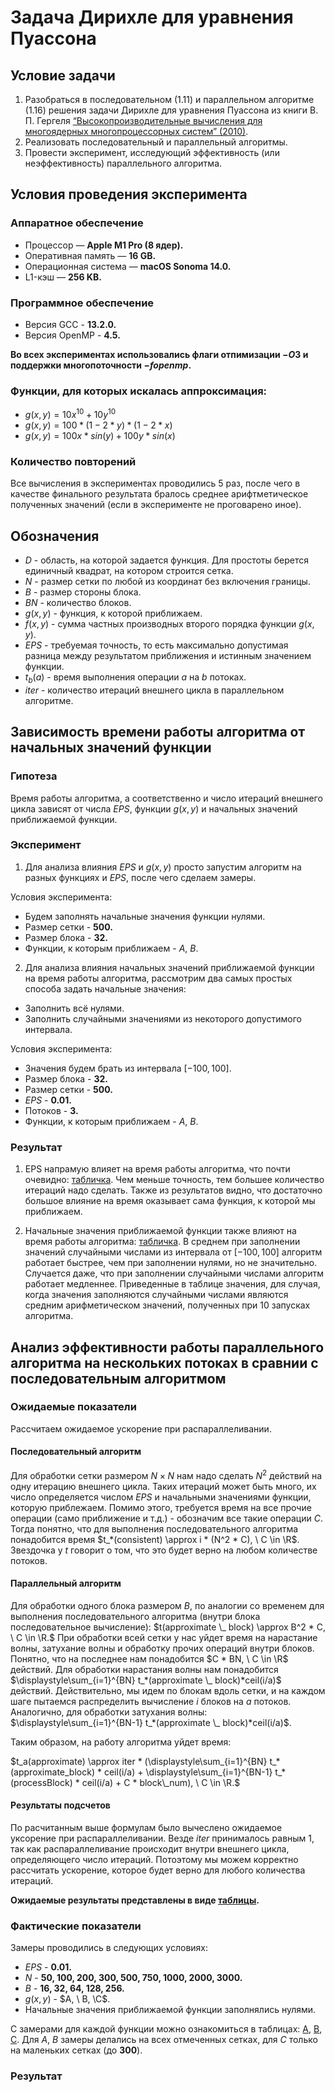 # Задача Дирихле для уравнения Пуассона

## Условие задачи

1. Разобраться в последовательном (1.11) и параллельном алгоритме (1.16) решения задачи Дирихле для уравнения Пуассона из книги В. П. Гергеля
   [“Высокопроизводительные вычисления для
   многоядерных многопроцессорных систем” (2010)](https://github.com/artjomjuferov/university/blob/master/Beljakova/Гергель%20В.П.%20Высокопроизводительные%20вычисления%20для%20многоядерных%20многопроцессорных%20систем%20(2010).pdf).
2. Реализовать последовательный и параллельный алгоритмы.
3. Провести эксперимент, исследующий эффективность (или неэффективность) параллельного алгоритма.

## Условия проведения эксперимента
### Аппаратное обеспечение
- Процессор — **Apple M1 Pro (8 ядер).**
- Оперативная память — **16 GB.**
- Операционная система — **macOS Sonoma 14.0.**
- L1-кэш — **256 KB.**
### Программное обеспечение
- Версия GCC - **13.2.0.**
- Версия OpenMP - **4.5.**

**Во всех экспериментах использовались флаги отпимизации $`-O3`$ и поддержки многопоточности $`-fopenmp`$.**
### Функции, для которых искалась аппроксимация:
- $`g(x, y) = 10x^{10} + 10y^{10}`$
- $`g(x, y) = 100*(1 - 2 * y)*(1 - 2 * x)`$
- $`g(x, y) = 100x * sin(y) + 100y * sin(x)`$
### Количество повторений
Все вычисления в экспериментах проводились 5 раз, после чего в качестве финального результата бралось среднее арифтметическое полученных значений (если в эксперименте не проговарено иное).

## Обозначения
- $`D`$ - область, на которой задается функция. Для простоты берется единичный квадрат, на котором строится сетка.
- $`N`$ - размер сетки по любой из координат без включения границы.
- $`B`$ - размер стороны блока.
- $`BN`$ - количество блоков.
- $`g(x, y)`$ - функция, к которой приближаем.
- $`f(x, y)`$ - сумма частных производных второго порядка функции $`g(x,y)`$.
- $`EPS`$ - требуемая точность, то есть максимально допустимая разница между результатом приближения и истинным значением функции.
- $`t_b(a)`$ - время выполнения операции $`a`$ на $`b`$ потоках.
- $`iter`$ - количество итераций внешнего цикла в параллельном алгоритме.

## Зависимость времени работы алгоритма от начальных значений функции
### Гипотеза
Время работы алгоритма, а соответственно и число итераций внешнего цикла зависят от числа $`EPS`$, функции $`g(x, y)`$ и начальных значений приближаемой функции.

### Эксперимент
1. Для анализа влияния $`EPS`$ и $`g(x, y)`$ просто запустим алгоритм на разных функциях и $`EPS`$, после чего сделаем замеры.

Условия эксперимента:
- Будем заполнять начальные значения функции нулями.
- Размер сетки - **500.**
- Размер блока - **32.**
- Функции, к которым приближаем - $`A, \ B`$.

2. Для анализа влияния начальных значений приближаемой функции на время работы алгоритма, рассмотрим два самых простых способа задать начальные значения:
- Заполнить всё нулями.
- Заполнить случайными значениями из некоторого допустимого интервала. 

Условия эксперимента:
- Значения будем брать из интервала $`[-100, 100].`$
- Размер блока - **32.**
- Размер сетки - **500.**
- $`EPS`$ - **0.01.**
- Потоков - **3.**
- Функции, к которым приближаем - $`A, \ B`$.

### Результат
1. EPS напрамую влияет на время работы алгоритма, что почти очевидно: [табличка](https://docs.google.com/spreadsheets/d/1AKDyXfrxzCEKxxAchtd31ukRfff4sWQDYufzrwduoZs/edit?usp=sharing).
Чем меньше точность, тем большее количество итераций надо сделать.
Также из результатов видно, что достаточно большое влияние на время оказывает сама функция, к которой мы приближаем.

2. Начальные значения приближаемой функции также влияют на время работы алгоритма: [табличка](https://docs.google.com/spreadsheets/d/1AKDyXfrxzCEKxxAchtd31ukRfff4sWQDYufzrwduoZs/edit?usp=sharing).
В среднем при заполнении значений случайными числами из интервала от $`[-100, 100]`$ алгоритм работает быстрее, чем при заполнении нулями, но не значительно.
Случается даже, что при заполнении случайными числами алгоритм работает медленнее.
Приведенные в таблице значения, для случая, когда значения заполняются случайными числами являются средним арифметическом значений, полученных при 10 запусках алгоритма.

## Анализ эффективности работы параллельного алгоритма на нескольких потоках в сравнии с последовательным алгоритмом

### Ожидаемые показатели
Рассчитаем ожидаемое ускорение при распараллеливании.

#### Последовательный алгоритм
Для обработки сетки размером $`N \times N`$ нам надо сделать $`N^2`$ действий на одну итерацию внешнего цикла. Таких итераций может быть много, их число определяется числом $`EPS`$ и начальными значениями функции, которую приблежаем.
Помимо этого, требуется время на все прочие операции (само приближение и т.д.) - обозначим все такие операции $`C`$. 
Тогда понятно, что для выполнения последовательного алгоритма понадобится время $`t_*(consistent) \approx i * (N^2 * C), \ C \in \R`$.
Звездочка у $`t`$ говорит о том, что это будет верно на любом количестве потоков.

#### Параллельный алгоритм
Для обработки одного блока размером $`B`$, по аналогии со временем для выполнения последовательного алгоритма (внутри блока последовательное вычисление):
$`t(approximate \_ block) \approx B^2 * C, \ C \in \R.`$
При обработки всей сетки у нас уйдет время на нарастание волны, затухание волны и обработку прочих операций внутри блоков.
Понятно, что на последнее нам понадобится $`C * BN, \ C \in \R`$ действий.
Для обработки нарастания волны нам понадобится $`\displaystyle\sum_{i=1}^{BN}
t_*(approximate \_ block)*ceil(i/a)`$ действий. Действительно, мы идем по блокам вдоль сетки, и на каждом шаге пытаемся распределить вычисление $`i`$ блоков на $`a`$ потоков.
Аналогично, для обработки затухания волны: $`\displaystyle\sum_{i=1}^{BN-1}
t_*(approximate \_ block)*ceil(i/a)`$.

Таким образом, на работу алгоритма уйдет время:

$`t_a(approximate) \approx iter * (\displaystyle\sum_{i=1}^{BN} t_*(approximate_block) * ceil(i/a) + \displaystyle\sum_{i=1}^{BN-1} t_*(processBlock) * ceil(i/a) + C * block\_num), \ C \in \R.`$

#### Результаты подсчетов
По расчитанным выше формулам было вычеслено ожидаемое уксорение при распараллеливании.
Везде $`iter`$ принималось равным $`1`$, так как распараллеливание происходит внутри внешнего цикла, определяющего число итераций. Потоэтому мы можем корректно рассчитать ускорение, которое будет верно для любого количества итераций.

**Ожидаемые результаты представлены в виде [таблицы](https://docs.google.com/spreadsheets/d/1AKDyXfrxzCEKxxAchtd31ukRfff4sWQDYufzrwduoZs/edit?usp=sharing).**

### Фактические показатели

Замеры проводились в следующих условиях:
- $`EPS`$ - **0.01.**
- $`N`$ - **50, 100, 200, 300, 500, 750, 1000, 2000, 3000.**
- $`B`$ - **16, 32, 64, 128, 256.**
- $`g(x, y)`$ - $`A, \ B, \C`$.
- Начальные значения приближаемой функции заполнялись нулями.

С замерами для каждой функции можно ознакомиться в таблицах: [A](https://docs.google.com/spreadsheets/d/1AKDyXfrxzCEKxxAchtd31ukRfff4sWQDYufzrwduoZs/edit#gid=934965890), [B](https://docs.google.com/spreadsheets/d/1AKDyXfrxzCEKxxAchtd31ukRfff4sWQDYufzrwduoZs/edit#gid=169874415), [C](https://docs.google.com/spreadsheets/d/1AKDyXfrxzCEKxxAchtd31ukRfff4sWQDYufzrwduoZs/edit#gid=1022765068).
Для $`A, \ B`$ замеры делались на всех отмеченных сетках, для $`C`$ только на маленьких сетках (до **300**).

### Результат